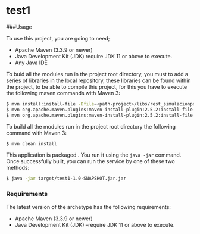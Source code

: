 # test1

###Usage

To use this project, you are going to need;

- Apache Maven (3.3.9 or newer)
- Java Development Kit (JDK) require JDK 11 or above to execute.
- Any Java IDE

To buid all the modules run in the project root directory, you must to add a series of libraries in the local repository, 
these libraries can be found within the project,  to be able to compile this project, for this you have to execute the following maven commands  with Maven 3:

```sh
$ mvn install:install-file -Dfile=<path-project>/libs/rest_simulacionpoliza-2.15.0.jar -DgroupId=es.sanitas.seg.SimulacionPoliza -DartifactId=SimulacionPoliza-services-api -Dversion=2.15 -Dpackaging=jar
$ mvn org.apache.maven.plugins:maven-install-plugin:2.5.2:install-file -Dfile=<path-project>/ws_contratacion-1.2.28.jar
$ mvn org.apache.maven.plugins:maven-install-plugin:2.5.2:install-file -Dfile=<path-path>/scontratacion-1.19.0.jar
```

To build all the modules run in the project root directory the following command with Maven 3:
```sh
$ mvn clean install
```

This application is packaged . You run it using the ```java -jar``` command.
Once successfully built, you can run the service by one of these two methods: 

```sh
$ java -jar target/test1-1.0-SNAPSHOT.jar.jar
```


### Requirements

The latest version of the archetype has the following requirements:
- Apache Maven (3.3.9 or newer)
- Java Development Kit (JDK) –require JDK 11 or above to execute.
